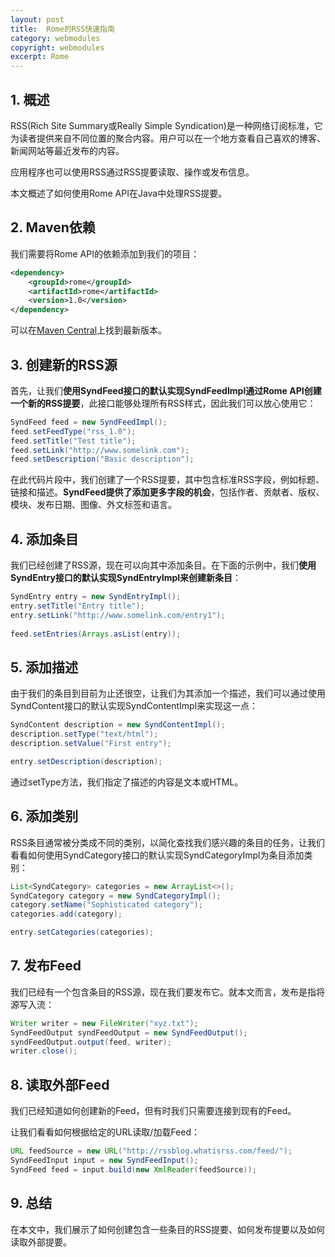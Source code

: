 ```yaml
---
layout: post
title:  Rome的RSS快速指南
category: webmodules
copyright: webmodules
excerpt: Rome
---
```


## 1. 概述

RSS(Rich Site Summary或Really Simple Syndication)是一种网络订阅标准，它为读者提供来自不同位置的聚合内容。用户可以在一个地方查看自己喜欢的博客、新闻网站等最近发布的内容。

应用程序也可以使用RSS通过RSS提要读取、操作或发布信息。

本文概述了如何使用Rome API在Java中处理RSS提要。

## 2. Maven依赖

我们需要将Rome API的依赖添加到我们的项目：

```xml
<dependency>			
    <groupId>rome</groupId>			
    <artifactId>rome</artifactId>			
    <version>1.0</version>
</dependency>
```

可以在[Maven Central](https://mvnrepository.com/artifact/rome/rome)上找到最新版本。

## 3. 创建新的RSS源

首先，让我们**使用SyndFeed接口的默认实现SyndFeedImpl通过Rome API创建一个新的RSS提要**，此接口能够处理所有RSS样式，因此我们可以放心使用它：

```java
SyndFeed feed = new SyndFeedImpl();
feed.setFeedType("rss_1.0");
feed.setTitle("Test title");
feed.setLink("http://www.somelink.com");
feed.setDescription("Basic description");
```

在此代码片段中，我们创建了一个RSS提要，其中包含标准RSS字段，例如标题、链接和描述。**SyndFeed提供了添加更多字段的机会**，包括作者、贡献者、版权、模块、发布日期、图像、外文标签和语言。

## 4. 添加条目

我们已经创建了RSS源，现在可以向其中添加条目。在下面的示例中，我们**使用SyndEntry接口的默认实现SyndEntryImpl来创建新条目**：

```java
SyndEntry entry = new SyndEntryImpl();
entry.setTitle("Entry title");        
entry.setLink("http://www.somelink.com/entry1");
    
feed.setEntries(Arrays.asList(entry));
```

## 5. 添加描述

由于我们的条目到目前为止还很空，让我们为其添加一个描述，我们可以通过使用SyndContent接口的默认实现SyndContentImpl来实现这一点：

```java
SyndContent description = new SyndContentImpl();
description.setType("text/html");
description.setValue("First entry");

entry.setDescription(description);
```

通过setType方法，我们指定了描述的内容是文本或HTML。

## 6. 添加类别

RSS条目通常被分类成不同的类别，以简化查找我们感兴趣的条目的任务，让我们看看如何使用SyndCategory接口的默认实现SyndCategoryImpl为条目添加类别：

```java
List<SyndCategory> categories = new ArrayList<>();
SyndCategory category = new SyndCategoryImpl();
category.setName("Sophisticated category");
categories.add(category);

entry.setCategories(categories);
```

## 7. 发布Feed

我们已经有一个包含条目的RSS源，现在我们要发布它。就本文而言，发布是指将源写入流：

```java
Writer writer = new FileWriter("xyz.txt");
SyndFeedOutput syndFeedOutput = new SyndFeedOutput();
syndFeedOutput.output(feed, writer);
writer.close();
```

## 8. 读取外部Feed

我们已经知道如何创建新的Feed，但有时我们只需要连接到现有的Feed。

让我们看看如何根据给定的URL读取/加载Feed：

```java
URL feedSource = new URL("http://rssblog.whatisrss.com/feed/");
SyndFeedInput input = new SyndFeedInput();
SyndFeed feed = input.build(new XmlReader(feedSource));
```

## 9. 总结

在本文中，我们展示了如何创建包含一些条目的RSS提要、如何发布提要以及如何读取外部提要。